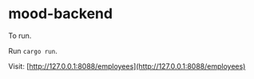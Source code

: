 # mood-backend

To run.

Run `cargo run`.

Visit:
[http://127.0.0.1:8088/employees](http://127.0.0.1:8088/employees)

